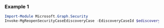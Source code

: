 ### Example 1
```powershell
Import-Module Microsoft.Graph.Security
Invoke-MgReopenSecurityCaseEdiscoveryCase -EdiscoveryCaseId $ediscoveryCaseId
```
